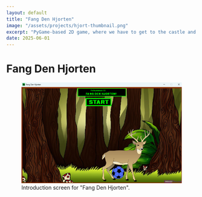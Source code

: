 ```yaml
---
layout: default
title: "Fang Den Hjorten"
image: "/assets/projects/hjort-thumbnail.png"
excerpt: "PyGame-based 2D game, where we have to get to the castle and defeat the deer by kicking balls at it."
date: 2025-06-01
---
```


# Fang Den Hjorten

<figure>
  <img src="/assets/projects/FangDenHjorten_Intro.png" alt="Description of image" width="600">
  <figcaption>Introduction screen for "Fang Den Hjorten".</figcaption>
</figure>
